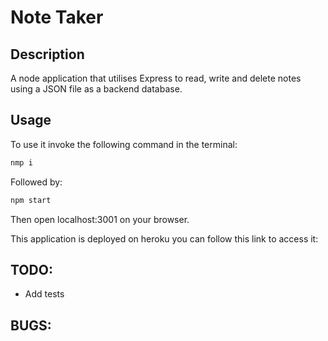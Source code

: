 # Note Taker

## Description
A node application that utilises Express to read, write and delete notes using a JSON file as a backend database.

## Usage

To use it invoke the following command in the terminal:
```bash
nmp i
```
Followed by:
```bash
npm start
```
Then open localhost:3001 on your browser.

This application is deployed on heroku you can follow this link to access it: 

## TODO:
* Add tests

## BUGS: